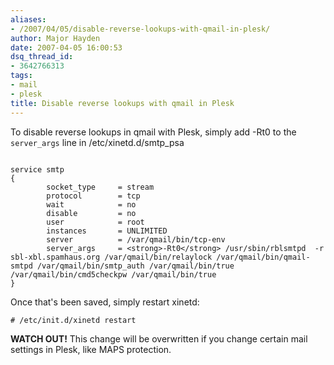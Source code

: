```yaml
---
aliases:
- /2007/04/05/disable-reverse-lookups-with-qmail-in-plesk/
author: Major Hayden
date: 2007-04-05 16:00:53
dsq_thread_id:
- 3642766313
tags:
- mail
- plesk
title: Disable reverse lookups with qmail in Plesk
---
```


To disable reverse lookups in qmail with Plesk, simply add -Rt0 to the `server_args` line in /etc/xinetd.d/smtp_psa

```

service smtp
{
        socket_type     = stream
        protocol        = tcp
        wait            = no
        disable         = no
        user            = root
        instances       = UNLIMITED
        server          = /var/qmail/bin/tcp-env
        server_args     = <strong>-Rt0</strong> /usr/sbin/rblsmtpd  -r sbl-xbl.spamhaus.org /var/qmail/bin/relaylock /var/qmail/bin/qmail-smtpd /var/qmail/bin/smtp_auth /var/qmail/bin/true /var/qmail/bin/cmd5checkpw /var/qmail/bin/true
}
```

Once that's been saved, simply restart xinetd:

```
# /etc/init.d/xinetd restart
```

**WATCH OUT!** This change will be overwritten if you change certain mail settings in Plesk, like MAPS protection.